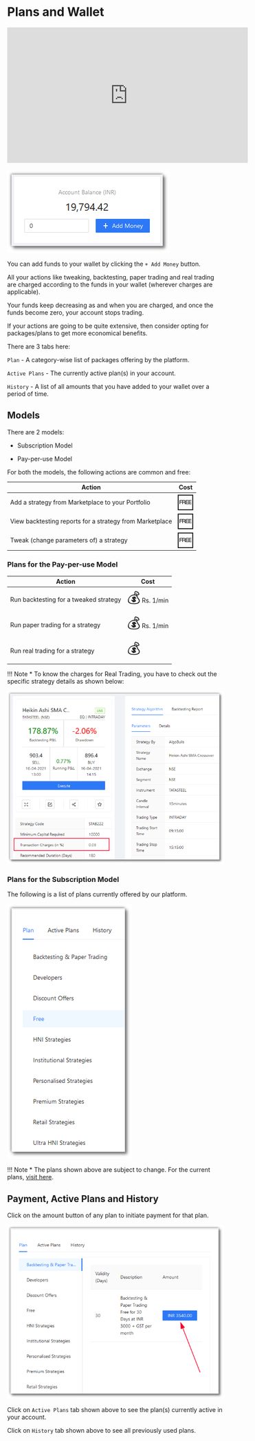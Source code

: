 # Plans and Wallet

<iframe width="560" height="315" src="https://www.youtube.com/embed/KWfAVlhbDbU" frameborder="0" allow="accelerometer; autoplay; encrypted-media; gyroscope; picture-in-picture" allowfullscreen></iframe>

![Nav](imgs/wallet_money.png)

You can add funds to your wallet by clicking the `+ Add Money` button.

All your actions like tweaking, backtesting, paper trading and real trading are charged according to the funds in your wallet (wherever charges are applicable).

Your funds keep decreasing as and when you are charged, and once the funds become zero, your account stops trading.

If your actions are going to be quite extensive, then consider opting for packages/plans to get more economical benefits.

There are 3 tabs here:

`Plan` - A category-wise list of packages offering by the platform.

`Active Plans` - The currently active plan(s) in your account.

`History` - A list of all amounts that you have added to your wallet over a period of time.

## Models

There are 2 models:

* Subscription Model

* Pay-per-use Model

For both the models, the following actions are common and free:

| Action                                                   | Cost |
|----------------------------------------------------------|------|
| Add a strategy from Marketplace to your Portfolio        | <font size=6>🆓</font>  |
| View backtesting reports for a strategy from Marketplace | <font size=6>🆓</font>   |
| Tweak (change parameters of) a strategy                  | <font size=6>🆓</font>   |

### Plans for the Pay-per-use Model

| Action                                                   | Cost |
|----------------------------------------------------------|------|
| Run backtesting for a tweaked strategy                   | <font size=6>💰</font> Rs. 1/min   |
| Run paper trading for a strategy                         | <font size=6>💰</font> Rs. 1/min    |
| Run real trading for a strategy                          | <font size=6>💰</font>    |

!!! Note
    * To know the charges for Real Trading, you have to check out the specific strategy details as shown below:

[ ![Wallet](imgs/rt_charges.png "Click to Enlarge or Ctrl+Click to open in a new Tab") ](imgs/rt_charges.png)

### Plans for the Subscription Model

The following is a list of plans currently offered by our platform.

![Nav](imgs/wallet_plans_list.png)

!!! Note
    * The plans shown above are subject to change. For the current plans, [visit here](https://app.algobulls.com/wallet).

## Payment, Active Plans and History

Click on the amount button of any plan to initiate payment for that plan. 

![Nav](imgs/wallet_plans.png)

Click on `Active Plans` tab shown above to see the plan(s) currently active in your account.

Click on `History` tab shown above to see all previously used plans.
